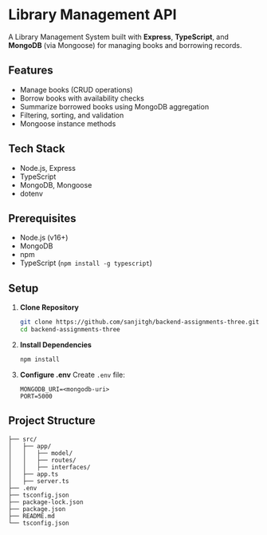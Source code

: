 # Library Management API

A Library Management System built with **Express**, **TypeScript**, and **MongoDB** (via Mongoose) for managing books and borrowing records.

## Features

- Manage books (CRUD operations)
- Borrow books with availability checks
- Summarize borrowed books using MongoDB aggregation
- Filtering, sorting, and validation
- Mongoose instance methods

## Tech Stack

- Node.js, Express
- TypeScript
- MongoDB, Mongoose
- dotenv

## Prerequisites

- Node.js (v16+)
- MongoDB
- npm
- TypeScript (`npm install -g typescript`)

## Setup

1. **Clone Repository**

   ```bash
   git clone https://github.com/sanjitgh/backend-assignments-three.git
   cd backend-assignments-three
   ```

2. **Install Dependencies**

   ```bash
   npm install
   ```

3. **Configure .env**
   Create `.env` file:

   ```
   MONGODB_URI=<mongodb-uri>
   PORT=5000
   ```

## Project Structure

```
├── src/
│   ├── app/
│   │   ├── model/
│   │   ├── routes/
│   │   ├── interfaces/
│   ├── app.ts
│   ├── server.ts
├── .env
├── tsconfig.json
├── package-lock.json
├── package.json
├── README.md
└── tsconfig.json
```